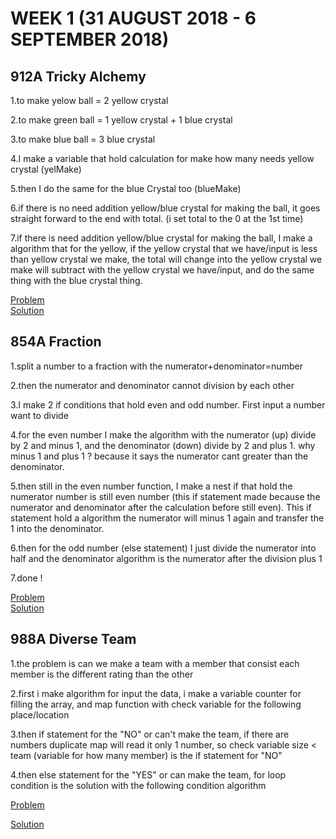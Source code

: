 # WEEK 1 (31 AUGUST 2018 - 6 SEPTEMBER 2018)
## 912A Tricky Alchemy

1.to make yelow ball = 2 yellow crystal

2.to make green ball = 1 yellow crystal + 1 blue crystal

3.to make blue ball = 3 blue crystal

4.I make a variable that hold calculation for make how many needs yellow crystal (yelMake)

5.then I do the same for the blue Crystal too (blueMake)

6.if there is no need addition yellow/blue crystal for making the ball, it goes straight forward to the end with total. (i set total to the 0 at the 1st time)

7.if there is need addition  yellow/blue crystal for making the ball, I make a algorithm that for the yellow, if the yellow crystal
that we have/input is less than yellow crystal we make, the total will change into the yellow crystal we make will subtract with the yellow crystal we have/input, and do the same thing with the blue crystal thing.

[Problem](http://codeforces.com/contest/912/problem/A)  
[Solution](http://codeforces.com/contest/912/submission/42449528)
 
 
 ## 854A Fraction
 
1.split a number to a fraction with the numerator+denominator=number
 
2.then the numerator and denominator cannot division by each other
 
3.I make 2 if conditions that hold even and odd number. First input a number want to divide
 
4.for the even number I make the algorithm with the numerator (up) divide by 2 and minus 1, and the denominator (down) divide by 2 and plus 1. why minus 1 and plus 1 ? because it says the numerator cant greater than the denominator.
 
5.then still in the even number function, I make a nest if that hold the numerator number is still even number (this if statement made  because the numerator and denominator after the calculation before still even). This if statement hold a algorithm the numerator will minus 1 again and transfer the 1 into the denominator.
 
6.then for the odd number (else statement) I just divide the numerator into half and the denominator algorithm is the numerator after the division plus 1
 
7.done !
 
[Problem](http://codeforces.com/contest/854/problem/A)      
[Solution](http://codeforces.com/contest/854/submission/42448669)
    
    
## 988A Diverse Team

1.the problem is can we make a team with a member that consist each member is the different rating than the other

2.first i make algorithm for input the data, i make a variable counter for filling the array, and map function with check variable for the following place/location

3.then if statement for the "NO" or can't make the team, if there are numbers duplicate map will read it only 1 number, so check variable size < team (variable for how many member) is the if statement for "NO"

4.then else statement for the "YES" or can make the team, for loop condition is the solution with the following condition algorithm

[Problem](http://codeforces.com/contest/988/problem/A)

[Solution](http://codeforces.com/contest/988/submission/42558072)
